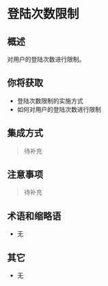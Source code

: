 # 登陆次数限制

## 概述

对用户的登陆次数进行限制。

## 你将获取

- 登陆次数限制的实施方式
- 如何对用户的登陆次数进行限制


## 集成方式

> 待补充

## 注意事项

> 待补充

## 术语和缩略语

- 无

## 其它

- 无
